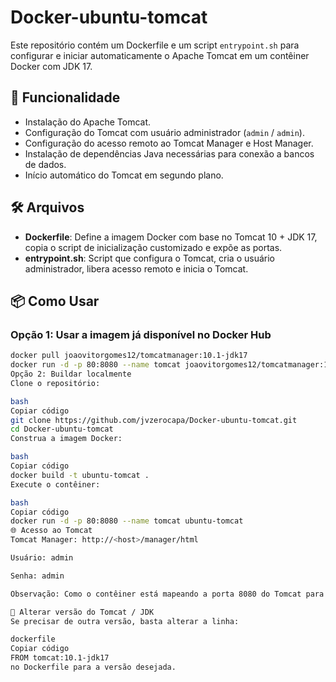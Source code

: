 # Docker-ubuntu-tomcat

Este repositório contém um Dockerfile e um script `entrypoint.sh` para configurar e iniciar automaticamente o Apache Tomcat em um contêiner Docker com JDK 17.

## 🚀 Funcionalidade

- Instalação do Apache Tomcat.
- Configuração do Tomcat com usuário administrador (`admin` / `admin`).
- Configuração do acesso remoto ao Tomcat Manager e Host Manager.
- Instalação de dependências Java necessárias para conexão a bancos de dados.
- Início automático do Tomcat em segundo plano.

## 🛠️ Arquivos

- **Dockerfile**: Define a imagem Docker com base no Tomcat 10 + JDK 17, copia o script de inicialização customizado e expõe as portas.
- **entrypoint.sh**: Script que configura o Tomcat, cria o usuário administrador, libera acesso remoto e inicia o Tomcat.

## 📦 Como Usar

### Opção 1: Usar a imagem já disponível no Docker Hub

```bash
docker pull joaovitorgomes12/tomcatmanager:10.1-jdk17
docker run -d -p 80:8080 --name tomcat joaovitorgomes12/tomcatmanager:10.1-jdk17
Opção 2: Buildar localmente
Clone o repositório:

bash
Copiar código
git clone https://github.com/jvzerocapa/Docker-ubuntu-tomcat.git
cd Docker-ubuntu-tomcat
Construa a imagem Docker:

bash
Copiar código
docker build -t ubuntu-tomcat .
Execute o contêiner:

bash
Copiar código
docker run -d -p 80:8080 --name tomcat ubuntu-tomcat
🌐 Acesso ao Tomcat
Tomcat Manager: http://<host>/manager/html

Usuário: admin

Senha: admin

Observação: Como o contêiner está mapeando a porta 8080 do Tomcat para a porta 80 do host, basta acessar http://<host>/manager/html.

🔄 Alterar versão do Tomcat / JDK
Se precisar de outra versão, basta alterar a linha:

dockerfile
Copiar código
FROM tomcat:10.1-jdk17
no Dockerfile para a versão desejada.
